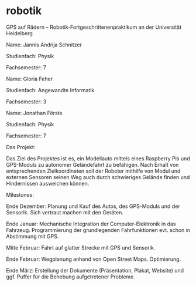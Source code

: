 # robotik
GPS auf Rädern – Robotik-Fortgeschrittenenpraktikum an der Universität Heidelberg

Name:                       Jannis Andrija Schnitzer

Studienfach:             Physik

Fachsemester:        7

Name:                        Gloria Feher 

Studienfach:              Angewandte Informatik 

Fachsemester:          3

Name:                       Jonathan Förste

Studienfach:             Physik

Fachsemester:        7

Das Projekt:
    
Das Ziel des Projektes ist es, ein Modellauto mittels eines Raspberry Pis und GPS-Moduls zu autonomer Geländefahrt zu befähigen. Nach Erhalt von entsprechenden Zielkoordinaten soll der Roboter mithilfe von Modul und externen Sensoren seinen Weg auch durch schwieriges Gelände finden und Hindernissen ausweichen können. 

Milestones:
    
   
Ende Dezember: Planung und Kauf des Autos, des GPS-Moduls und der Sensorik. Sich vertraut machen mit den Geräten.

Ende Januar: Mechanische Integration der Computer-Elektronik in das Fahrzeug. Programmierung der grundlegenden Fahrfunktionen evt. schon in Abstimmung mit GPS.

Mitte Februar: Fahrt auf glatter Strecke mit GPS und Sensorik.

Ende Februar: Wegplanung anhand von Open Street Maps. Optimierung.

Ende März: Erstellung der Dokumente (Präsentation, Plakat, Website) und ggf. Puffer für die Behebung aufgetretener Probleme.


